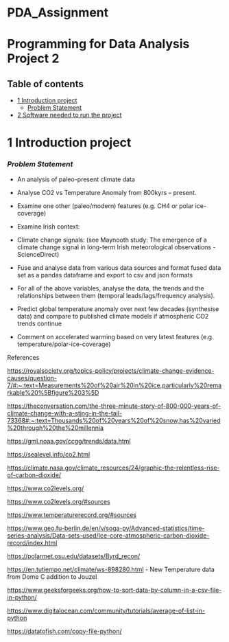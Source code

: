 # PDA_Assignment

# Programming for Data Analysis Project 2

## Table of contents
* [1 Introduction project](#1-introduction-project)
    * [Problem Statement](#problem-statement)
* [2 Software needed to run the project](#2-software-needed-to-run-the-project)	



1 Introduction project
======
### ***Problem Statement***


- An analysis of paleo-present climate data

- Analyse CO2 vs Temperature Anomaly from 800kyrs – present.

- Examine one other (paleo/modern) features (e.g. CH4 or polar ice-coverage)

- Examine Irish context:

- Climate change signals: (see Maynooth study: The emergence of a climate change signal in long-term Irish meteorological observations - ScienceDirect) <br>

- Fuse and analyse data from various data sources and format fused data set as a pandas dataframe and export to csv and json formats <br>

- For all of the above variables, analyse the data, the trends and the relationships between them (temporal leads/lags/frequency analysis). <br>

- Predict global temperature anomaly over next few decades (synthesise data) and compare to published climate models if atmospheric CO2 trends continue <br>

- Comment on accelerated warming based on very latest features (e.g. temperature/polar-ice-coverage)<br>


References

https://royalsociety.org/topics-policy/projects/climate-change-evidence-causes/question-7/#:~:text=Measurements%20of%20air%20in%20ice,particularly%20remarkable%20%5Bfigure%203%5D

https://theconversation.com/the-three-minute-story-of-800-000-years-of-climate-change-with-a-sting-in-the-tail-73368#:~:text=Thousands%20of%20years%20of%20snow,has%20varied%20through%20the%20millennia

https://gml.noaa.gov/ccgg/trends/data.html

https://sealevel.info/co2.html

https://climate.nasa.gov/climate_resources/24/graphic-the-relentless-rise-of-carbon-dioxide/

https://www.co2levels.org/

https://www.co2levels.org/#sources

https://www.temperaturerecord.org/#sources

https://www.geo.fu-berlin.de/en/v/soga-py/Advanced-statistics/time-series-analysis/Data-sets-used/Ice-core-atmospheric-carbon-dioxide-record/index.html

https://polarmet.osu.edu/datasets/Byrd_recon/

https://en.tutiempo.net/climate/ws-898280.html  - New Temperature data from Dome C addition to Jouzel

https://www.geeksforgeeks.org/how-to-sort-data-by-column-in-a-csv-file-in-python/

https://www.digitalocean.com/community/tutorials/average-of-list-in-python

https://datatofish.com/copy-file-python/